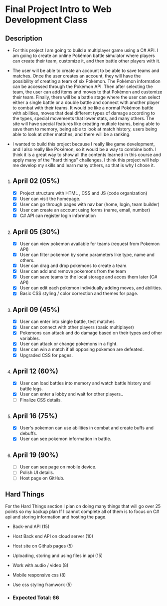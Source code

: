 # Final Project Intro to Web Development Class

## Description

- For this project I am going to build a multiplayer game using a C# API. I am going to create an online Pokémon battle simulator where players can create their team, customize it, and then battle other players with it.

- The user will be able to create an account to be able to save teams and matches. Once the user creates an account, they will have the possibility of creating a team of six Pokémon. The Pokémon information can be accessed through the Pokémon API. Then after selecting the team, the user can add items and moves to that Pokémon and customize their team. Finally, there will be a battle stage where the user can select either a single battle or a double battle and connect with another player to combat with their teams. It would be like a normal Pokémon battle with abilities, moves that deal different types of damage according to the types, special movements that lower stats, and many others. The site will have special features like creating multiple teams, being able to save them to memory, being able to look at match history, users being able to look at other matches, and there will be a ranking. 

- I wanted to build this project because I really like game development, and I also really like Pokémon, so it would be a way to combine both. I think it is a great way to show all the contents learned in this course and apply many of the "hard things" challenges. I think this project will help me develop my skills and learn many others, so that is why I chose it. 

1. ## April 02 (05%)
    - [x] Project structure with HTML , CSS and JS (code organization)
    - [x] User can visit the homepage.
    - [x] User can go through pages with nav bar (home, login, team builder)
    - [x] User can create an account using forms (name, email, number)
    - [x] C# API can register login information 
2. ## April 05 (30%)
    - [x] User can view pokemon available for teams (request from Pokemon API)
    - [x] User can filter pokemon by some parameters like type, name and others.
    - [x] User can drag and drop pokemons to create a team.
    - [x] User can add and remove pokemons from the team
    - [x] User can save teams to the local storage and acces them later (C# API)
    - [x] User can edit each pokemon individually adding moves, and abilities.
    - [x] Basic CSS styling / color correction and themes for page.
3. ## April 09 (45%)
    - [x] User can enter into single battle, test matches
    - [x] User can connect with other players (basic multiplayer)
    - [x] Pokemons can attack and do damage based on their types and other variables.
    - [x] User can attack or change pokemons in a fight.
    - [x] User can win a match if all opposing pokemon are defeated.
    - [x] Upgraded CSS for pages.
4. ## April 12 (60%)
    - [x] User can load battles into memory and watch battle history and battle logs.
    - [x] User can enter a lobby and wait for other players.. 
    - [ ] Finalize CSS details.
5. ## April 16 (75%)
    - [x] User's pokemon can use abilities in combat and create buffs and debuffs.
    - [x] User can see pokemon information in battle.
6. ## April 19 (90%)
    - [ ] User can see page on mobile device.
    - [ ] Polish UI details. 
    - [ ] Host page on GitHub.

## Hard Things
For the Hard Things section I plan on doing many things that will go over 25 points so my backup plan If I cannot complete all of them is to focus on C# api and storing information and hosting the page.

- Back-end API (15)
- Host Back end API on cloud server (10)
- Host site on Github pages (5)
- Uploading, storing and using files in api (15)
- Work with audio / video (8)
- Mobile responsive css (8)
- Use css styling framwork (5)

- ### Expected Total: 66